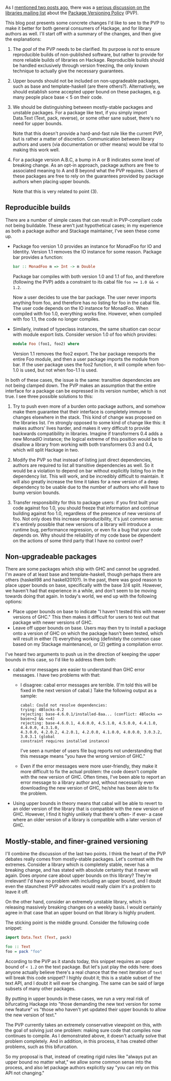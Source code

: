 As I [mentioned two posts
ago](http://www.yesodweb.com/blog/2014/03/package-consolidation), there was a
[serious discussion on the libraries mailing
list](http://www.haskell.org/pipermail/libraries/2014-February/022114.html)
about the [Package Versioning
Policy](http://www.haskell.org/haskellwiki/Package_versioning_policy) (PVP).

This blog post presents some concrete changes I'd like to see to the PVP to
make it better for both general consumers of Hackage, and for library authors
as well. I'll start off with a summary of the changes, and then give the
explanations:

1.  The *goal* of the PVP needs to be clarified. Its purpose is *not* to ensure
    reproducible builds of non-published software, but rather to provide for
    more reliable builds of libraries on Hackage. Reproducible builds should be
    handled exclusively through version freezing, the only known technique to
    actually give the necessary guarantees.

2.  Upper bounds should not be included on non-upgradeable packages, such as
    base and template-haskell (are there others?). Alternatively, we should
    establish some accepted upper bound on these packages, e.g. many people place
    base < 5 on their code.

3.  We should be distinguishing between mostly-stable packages and unstable
    packages. For a package like text, if you simply import Data.Text (Text,
    pack, reverse), or some other sane subset, there's no need for upper bounds.

    Note that this doesn't provide a hard-and-fast rule like the current PVP, but is
    rather a matter of discretion. Communication between library authors and users (via
    documentation or other means) would be vital to making this work well.

4.  For a package version A.B.C, a bump in A or B indicates some level of
    breaking change. As an opt-in approach, package authors are free to
    associated meaning to A and B beyond what the PVP requires. Users of these
    packages are free to rely on the guarantees provided by package authors when
    placing upper bounds.

    Note that this is very related to point (3).

## Reproducible builds

There are a number of simple cases that can result in PVP-compliant code not
being buildable. These aren't just hypothetical cases; in my experience as both
a package author and Stackage maintainer, I've seen these come up.

*   Package foo version 1.0 provides an instance for MonadFoo for IO and
    Identity. Version 1.1 removes the IO instance for some reason. Package bar
    provides a function:

    ```haskell
    bar :: MonadFoo m => Int -> m Double
    ```

    Package bar compiles with both version 1.0 and 1.1 of foo, and therefore
    (following the PVP) adds a constraint to its cabal file `foo >= 1.0 && < 1.2`.

    Now a user decides to use the bar package. The user never imports anything from
    foo, and therefore has no listing for foo in the cabal file. The user code
    depends on the IO instance for MonadFoo. When compiled with foo 1.0, everything
    works fine. However, when compiled with foo 1.1, the code no longer compiles.

*   Similarly, instead of typeclass instances, the same situation can occur
    with module export lists. Consider version 1.0 of foo which provides:

    ```haskell
    module Foo (foo1, foo2) where
    ```

    Version 1.1 removes the foo2 export. The bar package reexports the entire Foo
    module, and then a user package imports the module from bar. If the user
    package uses the foo2 function, it will compile when foo-1.0 is used, but not
    when foo-1.1 is used.

In both of these cases, the issue is the same: transitive dependencies are not
being clamped down. The PVP makes an assumption that the entire interface for a
package can be expressed in its version number, which is not true. I see three
possible solutions to this:

1.  Try to push even more of a burden onto package authors, and somehow make
    them guarantee that their interface is completely immune to changes
    elsewhere in the stack. This kind of change was proposed on the libraries list.
    I'm strongly opposed to some kind of change like this: it makes authors' lives
    harder, and makes it very difficult to provide backwards compatibility in
    libraries. Imagine if transformers 0.4 adds a new MonadIO instance; the logical
    extreme of this position would be to disallow a library from working with both
    transformers 0.3 and 0.4, which will split Hackage in two.

2.  Modify the PVP so that instead of listing just direct dependencies, authors
    are required to list all transitive dependencies as well. So it would be a
    violation to depend on bar without explicitly listing foo in the dependency
    list. This will work, and be incredibly difficult to maintain. It will also
    greatly increase the time it takes for a new version of a deep dependency to be
    usable due to the number of authors who will have to bump version bounds.

3.  Transfer responsibility for this to package users: if you first built your
    code against foo 1.0, you should freeze that information and continue
    building against foo 1.0, regardless of the presence of new versions of foo.
    Not only does this increase reproducibility, it's just common sense: it's
    entirely possible that new versions of a library will introduce a runtime bug,
    performance regression, or even fix a bug that your code depends on. Why should
    the reliability of my code base be dependent on the actions of some third party
    that I have no control over?

## Non-upgradeable packages

There are some packages which ship with GHC and cannot be upgraded. I'm aware
of at least base and template-haskell, though perhaps there are others
(haskell98 and haskell2010?). In the past, there was good reason to place upper
bounds on base, specifically with the base 3/4 split. However, we haven't had
that experience in a while, and don't seem to be moving towards doing that
again. In today's world, we end up with the following options:

* Place upper bounds on base to indicate "I haven't tested this with newer
  versions of GHC." This then makes it difficult for users to test out that
  package with newer versions of GHC.
* Leave off upper bounds on base. Users may then try to install a package onto
  a version of GHC on which the package hasn't been tested, which will result
  in either (1) everything working (definitely the common case based on my
  Stackage maintenance), or (2) getting a compilation error.

I've heard two arguments to push us in the direction of keeping the upper
bounds in this case, so I'd like to address them both:

*   cabal error messages are easier to understand than GHC error messages. I have two problems with that:
    *   I disagree: cabal error messages are terrible. (I'm told this will be fixed in the next version of cabal.) Take the following output as a sample:

        ```
        cabal: Could not resolve dependencies:
        trying: 4Blocks-0.2
        rejecting: base-4.6.0.1/installed-8aa... (conflict: 4Blocks => base>=2 && <=4)
        rejecting: base-4.6.0.1, 4.6.0.0, 4.5.1.0, 4.5.0.0, 4.4.1.0, 4.4.0.0, 4.3.1.0,
        4.3.0.0, 4.2.0.2, 4.2.0.1, 4.2.0.0, 4.1.0.0, 4.0.0.0, 3.0.3.2, 3.0.3.1 (global
        constraint requires installed instance)
        ```

        I've seen a number of users file bug reports not understanding that
        this message means "you have the wrong version of GHC."

    *   Even if the error messages were more user-friendly, they make it more
        difficult to fix the actual problem: the code doesn't compile with the
        new version of GHC. Often times, I've been able to report an error message to a
        library author and, without necessarily even downloading the new version of
        GHC, he/she has been able to fix the problem.

*   Using upper bounds in theory means that cabal will be able to revert to an
    older version of the library that is compatible with the new version of
    GHC. However, I find it highly unlikely that there's often- if ever- a case
    where an older version of a library is compatible with a later version of GHC.

## Mostly-stable, and finer-grained versioning

I'll combine the discussion of the last two points. I think the heart of the
PVP debates really comes from mostly-stable packages. Let's contrast with the
extremes. Consider a library which is completely stable, never has a breaking
change, and has stated with absolute certainty that it never will again. Does
*anyone* care about upper bounds on this library? They're irrelevant! I'd have
no problem with including an upper bound, and I doubt even the staunchest PVP
advocates would really claim it's a problem to leave it off.

On the other hand, consider an extremely unstable library, which is releasing
massively breaking changes on a weekly basis. I would certainly agree in that
case that an upper bound on that library is highly prudent.

The sticking point is the middle ground. Consider the following code snippet:

```haskell
import Data.Text (Text, pack)

foo :: Text
foo = pack "foo"
```

According to the PVP as it stands today, this snippet requires an upper bound
of `< 1.2` on the text package. But let's just play the odds here: does anyone
actually believe there's a real chance that the next iteration of `text` will
break this code snippet? I highly doubt it; this is a stable subset of the text
API, and I doubt it will ever be changing. The same can be said of large
subsets of many other packages.

By putting in upper bounds in these cases, we run a very real risk of
bifurcating Hackage into "those demanding the new text version for some new
feature" vs "those who haven't yet updated their upper bounds to allow the new
version of text."

The PVP currently takes an extremely conservative viewpoint on this, with the
goal of solving just one problem: making sure code that compiles now continues
to compile. As I demonstrated above, it doesn't actually solve that problem
completely. And in addition, in this process, it has created other problems,
such as this bifurcation.

So my proposal is that, instead of creating rigid rules like "always put an
upper bound no matter what," we allow some common sense into the process, and
also let package authors explicitly say "you can rely on this API not
changing."
